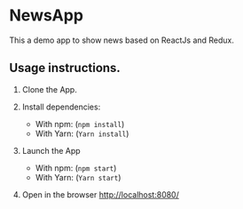 # NewsApp

This a demo app to show news based on ReactJs and Redux.

## Usage instructions.

1. Clone the App.

2. Install dependencies:
    - With npm: (`npm install`)
    - With Yarn: (`Yarn install`)

3. Launch the App
    - With npm: (`npm start`)
    - With Yarn: (`Yarn start`)

4. Open in the browser [http://localhost:8080/](http://localhost:8080/)


